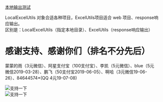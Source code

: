 [本地输出测试](https://github.com/andyczy/czy-nexus-commons-utils/blob/master/src/test/java/Test.java)            

LocalExcelUtils 对象合适各种项目，ExcelUtils项目适合 web 项目、response响应输出。                
区别是：LocalExcelUtils（指定本地目录）、ExcelUtils（response响应输出）              


# 感谢支持、感谢你们（排名不分先后）
蒙蒙的雨（3元微信）、阿星支付宝（100支付宝）、李凯（5元微信）、blue（5元微信2019-03-28）、鹏飞（50支付宝2019-06-05）、啊哈（3元微信19-06-26）、84644574*(QQ 4元19-07-08)                  
                    
![支持一下](https://github.com/andyczy/czy-nexus-commons-utils/blob/master/sqm.png)                        
![支持一下](https://github.com/andyczy/czy-nexus-commons-utils/blob/master/wx.jpg)  
             